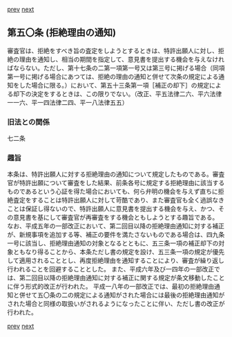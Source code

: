 [prev](/specific/markdowns/特許法/072_Mp-Ch_3-At_49.md)
[next](/specific/markdowns/特許法/074_Mp-Ch_3-At_50_2.md)
## 第五〇条 (拒絶理由の通知)
審査官は、拒絶をすべき旨の査定をしようとするときは、特許出願人に対し、拒絶の理由を通知し、相当の期間を指定して、意見書を提出する機会を与えなければならない。ただし、第十七条の二第一項第一号又は第三号に掲げる場合（同項第一号に掲げる場合にあつては、拒絶の理由の通知と併せて次条の規定による通知をした場合に限る。）において、第五十三条第一項［補正の却下］の規定による却下の決定をするときは、この限りでない。（改正、平五法律二六、平六法律一一六、平一四法律二四、平一八法律五五）

### 旧法との関係
七二条

### 趣旨
本条は、特許出願人に対する拒絶理由の通知について規定したものである。審査官が特許出願について審査をした結果、前条各号に規定する拒絶理由に該当するものであるという心証を得た場合においても、何ら弁明の機会を与えず直ちに拒絶査定をすることは特許出願人に対して苛酷であり、また審査官も全く過誤なきことは保証し得ないので、特許出願人に意見書を提出する機会を与え、かつ、その意見書を基にして審査官が再審査をする機会ともしようとする趣旨である。
なお、平成五年の一部改正において、第二回目以降の拒絶理由通知に対する補正が、新規事項を追加する等、補正の要件を満たさないものである場合は、四九条一号に該当し、拒絶理由通知の対象となるとともに、五三条一項の補正却下の対象ともなり得ることから、本条ただし書の規定を設け、五三条一項の規定が優先して適用されることとし、再度拒絶理由を通知することにより、審査が繰り返し行われることを回避することとした。
また、平成六年及び一四年の一部改正では、第二回目以降の拒絶理由通知に対する補正に関する規定が条文移動したことに伴う形式的改正が行われた。
平成一八年の一部改正では、最初の拒絶理由通知と併せて五〇条の二の規定による通知がされた場合には最後の拒絶理由通知がされた場合と同様の取扱いがされるようになったことに伴い、ただし書の改正が行われた。

[prev](/specific/markdowns/特許法/072_Mp-Ch_3-At_49.md)
[next](/specific/markdowns/特許法/074_Mp-Ch_3-At_50_2.md)